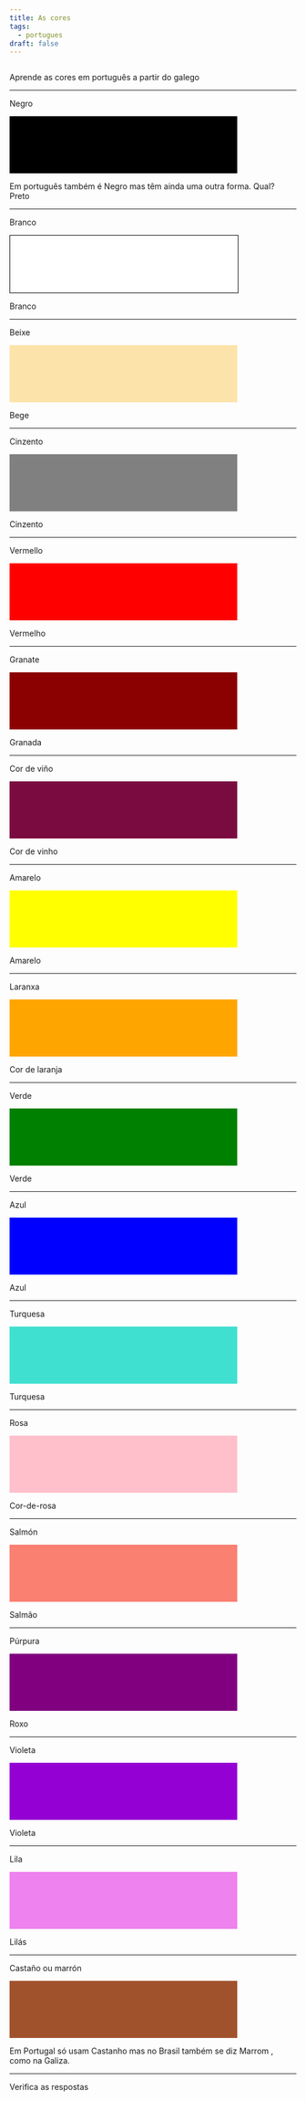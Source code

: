 ```yaml
---
title: As cores
tags:
  - portugues
draft: false
---
```

![]()

Aprende as cores em português a partir do galego 

- - -

Negro 

<div style="height:100px;max-width:400px;background:black;"></div>

Em português também é <e-answer> Negro </e-answer> mas têm ainda uma outra forma. Qual? <e-answer> Preto </e-answer>

- - -

Branco 

<div style="height:100px;max-width:400px;background:white;border:solid black 1px;"></div>

<e-answer> Branco </e-answer>

- - -

Beixe 

<div style="height:100px;max-width:400px;background:#fce3a9;"></div>

<e-answer> Bege </e-answer>

- - -

Cinzento

<div style="height:100px;max-width:400px;background:grey;"></div>

<e-answer> Cinzento </e-answer>

- - -

Vermello

<div style="height:100px;max-width:400px;background:red;"></div>

<e-answer> Vermelho </e-answer>

- - -

Granate 

<div style="height:100px;max-width:400px;background:darkred;"></div>

<e-answer> Granada </e-answer>

- - -

Cor de viño

<div style="height:100px;max-width:400px;background:#7a0b41;"></div>

<e-answer> Cor </e-answer> <e-answer> de </e-answer> <e-answer> vinho </e-answer>

- - -

Amarelo

<div style="height:100px;max-width:400px;background:yellow;"></div>

<e-answer> Amarelo </answer>

- - -

Laranxa

<div style="height:100px;max-width:400px;background:orange;"></div>

<e-answer> Cor </e-answer> <e-answer> de </e-answer> <e-answer> laranja </e-answer>

- - -

Verde

<div style="height:100px;max-width:400px;background:green;"></div>

<e-answer> Verde </answer>

- - -

Azul

<div style="height:100px;max-width:400px;background:blue;"></div>

<e-answer> Azul </answer>

- - -

Turquesa 

<div style="height:100px;max-width:400px;background:turquoise;"></div>

<e-answer> Turquesa </answer>

- - -

Rosa 

<div style="height:100px;max-width:400px;background:pink;"></div>

<e-answer> Cor-de-rosa </answer>

- - -

Salmón

<div style="height:100px;max-width:400px;background:salmon;"></div>

<e-answer> Salmão </e-answer>

---

Púrpura 

<div style="height:100px;max-width:400px;background:purple;"></div>

<e-answer> Roxo </answer>

- - -

Violeta

<div style="height:100px;max-width:400px;background:darkviolet;"></div>

<e-answer> Violeta </e-answer>

- - -

Lila

<div style="height:100px;max-width:400px;background:violet;"></div>

<e-answer> Lilás </e-answer>

- - -

Castaño ou marrón

<div style="height:100px;max-width:400px;background:sienna;"></div>

Em Portugal só usam <e-answer> Castanho </e-answer> mas no Brasil também se diz <e-answer> Marrom </e-answer>, como na Galiza.

- - -

<e-validate>Verifica as respostas</e-validate>